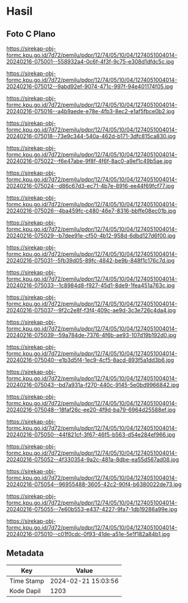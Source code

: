 # Hasil

## Foto C Plano

https://sirekap-obj-formc.kpu.go.id/7d72/pemilu/pdpr/12/74/05/10/04/1274051004014-20240216-075001--558932a4-0c6f-4f3f-9c75-e308d1dfdc5c.jpg

https://sirekap-obj-formc.kpu.go.id/7d72/pemilu/pdpr/12/74/05/10/04/1274051004014-20240216-075012--9abd92ef-9074-471c-997f-94e401174f05.jpg

https://sirekap-obj-formc.kpu.go.id/7d72/pemilu/pdpr/12/74/05/10/04/1274051004014-20240216-075016--a4b9aede-e78e-4fb3-8ec2-e1af5fbce0b2.jpg

https://sirekap-obj-formc.kpu.go.id/7d72/pemilu/pdpr/12/74/05/10/04/1274051004014-20240216-075018--73e9c344-540a-462d-b171-3dfc815ca830.jpg

https://sirekap-obj-formc.kpu.go.id/7d72/pemilu/pdpr/12/74/05/10/04/1274051004014-20240216-075022--f6e47abe-9f8f-4f6f-8ac0-a9ef1c49b5ae.jpg

https://sirekap-obj-formc.kpu.go.id/7d72/pemilu/pdpr/12/74/05/10/04/1274051004014-20240216-075024--d86c67d3-ec71-4b7e-8916-ee44f69fcf77.jpg

https://sirekap-obj-formc.kpu.go.id/7d72/pemilu/pdpr/12/74/05/10/04/1274051004014-20240216-075026--4ba459fc-c480-46e7-8316-bbffe08ec01b.jpg

https://sirekap-obj-formc.kpu.go.id/7d72/pemilu/pdpr/12/74/05/10/04/1274051004014-20240216-075029--b7dee91e-cf50-4b12-958d-6dbd127d6f00.jpg

https://sirekap-obj-formc.kpu.go.id/7d72/pemilu/pdpr/12/74/05/10/04/1274051004014-20240216-075031--5fb39d05-89fc-4842-be9b-848f1c176c7d.jpg

https://sirekap-obj-formc.kpu.go.id/7d72/pemilu/pdpr/12/74/05/10/04/1274051004014-20240216-075033--1c8984d8-f927-45d1-8de9-1fea451a763c.jpg

https://sirekap-obj-formc.kpu.go.id/7d72/pemilu/pdpr/12/74/05/10/04/1274051004014-20240216-075037--9f2c2e8f-f3f4-409c-ae9d-3c3e726c4da4.jpg

https://sirekap-obj-formc.kpu.go.id/7d72/pemilu/pdpr/12/74/05/10/04/1274051004014-20240216-075039--59a784de-7376-4f6b-ae93-107d19b192d0.jpg

https://sirekap-obj-formc.kpu.go.id/7d72/pemilu/pdpr/12/74/05/10/04/1274051004014-20240216-075040--e1b3d5f4-1ec9-4cf5-8acd-893f5a1dd3b6.jpg

https://sirekap-obj-formc.kpu.go.id/7d72/pemilu/pdpr/12/74/05/10/04/1274051004014-20240216-075043--bd7a931a-f270-440c-9145-5e0bd9966842.jpg

https://sirekap-obj-formc.kpu.go.id/7d72/pemilu/pdpr/12/74/05/10/04/1274051004014-20240216-075048--18faf26c-ee20-4f9d-ba79-6964d25588ef.jpg

https://sirekap-obj-formc.kpu.go.id/7d72/pemilu/pdpr/12/74/05/10/04/1274051004014-20240216-075050--44f821cf-3f67-46f5-b563-d54e284ef966.jpg

https://sirekap-obj-formc.kpu.go.id/7d72/pemilu/pdpr/12/74/05/10/04/1274051004014-20240216-075052--4f330354-9a2c-481a-8dbe-ea55d567ad08.jpg

https://sirekap-obj-formc.kpu.go.id/7d72/pemilu/pdpr/12/74/05/10/04/1274051004014-20240216-075054--96955488-3605-42c2-90f4-b6380022de73.jpg

https://sirekap-obj-formc.kpu.go.id/7d72/pemilu/pdpr/12/74/05/10/04/1274051004014-20240216-075055--7e60b553-e437-4227-9fa7-1db19286a99e.jpg

https://sirekap-obj-formc.kpu.go.id/7d72/pemilu/pdpr/12/74/05/10/04/1274051004014-20240216-075010--c01f0cdc-0f93-41de-a51e-5e1f182a84b1.jpg


## Metadata

| Key        | Value               |
| ---------- | ------------------- |
| Time Stamp | 2024-02-21 15:03:56 |
| Kode Dapil | 1203                |



